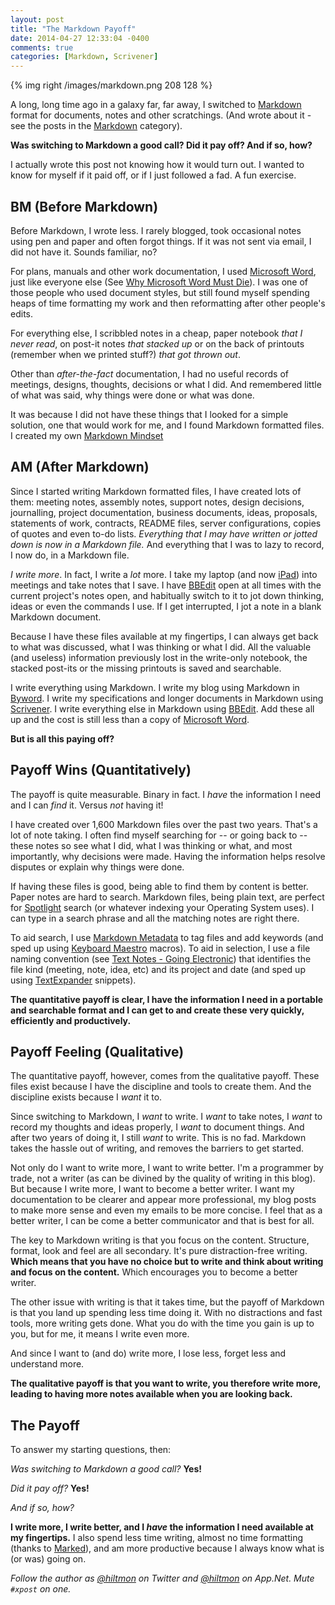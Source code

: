 ```yaml
---
layout: post
title: "The Markdown Payoff"
date: 2014-04-27 12:33:04 -0400
comments: true
categories: [Markdown, Scrivener]
---
```


{% img right /images/markdown.png 208 128 %}

A long, long time ago in a galaxy far, far away, I switched to [Markdown][DF] format for documents, notes and other scratchings. <span class="light">(And wrote about it - see the posts in the [Markdown][1] category)</span>.

**Was switching to Markdown a good call? Did it pay off? And if so, how?**

<span class="light">I actually wrote this post not knowing how it would turn out. I wanted to know for myself if it paid off, or if I just followed a fad. A fun exercise.</span>

## BM (Before Markdown)

Before Markdown, I wrote less. I rarely blogged, took occasional notes using pen and paper and often forgot things. If it was not sent via email, I did not have it. Sounds familiar, no?

For plans, manuals and other work documentation, I used [Microsoft Word][MW], just like everyone else (See [Why Microsoft Word Must Die][MD]). I was one of those people who used document styles, but still found myself spending heaps of time formatting my work and then reformatting after other people's edits.

For everything else, I scribbled notes in a cheap, paper notebook *that I never read*, on post-it notes *that stacked up* or on the back of printouts <span class="light">(remember when we printed stuff?)</span> *that got thrown out*.

Other than *after-the-fact* documentation, I had no useful records of meetings, designs, thoughts, decisions or what I did. And remembered little of what was said, why things were done or what was done.

It was because I did not have these things that I looked for a simple solution, one that would work for me, and I found Markdown formatted files. I created my own [Markdown Mindset][4]

## AM (After Markdown)

Since I started writing Markdown formatted files, I have created lots of them: meeting notes, assembly notes, support notes, design decisions, journalling, project documentation, business documents, ideas, proposals, statements of work, contracts, README files, server configurations, copies of quotes and even to-do lists. *Everything that I may have written or jotted down is now in a Markdown file.* And everything that I was to lazy to record, I now do, in a Markdown file.

*I write more*. In fact, I write a *lot* more. I take my laptop (and now [iPad][IP]) into meetings and take notes that I save. I have [BBEdit][BB] open at all times with the current project's notes open, and habitually switch to it to jot down thinking, ideas or even the commands I use. If I get interrupted, I jot a note in a blank Markdown document.

Because I have these files available at my fingertips, I can always get back to what was discussed, what I was thinking or what I did.  All the valuable (and useless) information previously lost in the write-only notebook, the stacked post-its or the missing printouts is saved and searchable.

I write everything using Markdown. I write my blog using Markdown in [Byword][BY]. I write my specifications and longer documents in Markdown using [Scrivener][SC]. I write everything else in Markdown using [BBEdit][BB]. Add these all up and the cost is still less than a copy of [Microsoft Word][MW].

**But is all this paying off?**

## Payoff Wins (Quantitatively)

The payoff is quite measurable. Binary in fact. I *have* the information I need  and I can *find* it. Versus *not* having it!

I have created over 1,600 Markdown files over the past two years. That's a lot of note taking. I often find myself searching for -- or going back to -- these notes so see what I did, what I was thinking or what, and most importantly, why decisions were made. Having the information helps resolve disputes or explain why things were done.

If having these files is good, being able to find them by content is better. Paper notes are hard to search. Markdown files, being plain text, are perfect for [Spotlight][AS] search (or whatever indexing your Operating System uses). I can type in a search phrase and all the matching notes are right there.

To aid search, I use [Markdown Metadata][3] to tag files and add keywords (and sped up using [Keyboard Maestro][KM] macros). To aid in selection, I use a file naming convention (see [Text Notes - Going Electronic][2]) that identifies the file kind (meeting, note, idea, etc) and its project and date (and sped up using [TextExpander][TE] snippets).

**The quantitative payoff is clear, I have the information I need in a portable and searchable format and I can get to and create these very quickly, efficiently and productively.**

## Payoff Feeling (Qualitative)

The quantitative payoff, however, comes from the qualitative payoff. These files exist because I have the discipline and tools to create them. And the discipline exists because I *want* it to.

Since switching to Markdown, I *want* to write. I *want* to take notes, I *want* to record my thoughts and ideas properly, I *want* to document things. And after two years of doing it, I still *want* to write. This is no fad. Markdown takes the hassle out of writing, and removes the barriers to get started.

Not only do I want to write more, I want to write better. I'm a programmer by trade, not a writer <span class="light">(as can be divined by the quality of writing in this blog)</span>. But because I write more, I want to become a better writer. I want my documentation to be clearer and appear more professional, my blog posts to make more sense and even my emails to be more concise. I feel that as a better writer, I can be come a better communicator and that is best for all. 

The key to Markdown writing is that you focus on the content. Structure, format, look and feel are all secondary. It's pure distraction-free writing. **Which means that you have no choice but to write and think about writing and focus on the content.** Which encourages you to become a better writer.

The other issue with writing is that it takes time, but the payoff of Markdown is that you land up spending less time doing it. With no distractions and fast tools, more writing gets done. What you do with the time you gain is up to you, but for me, it means I write even more.

And since I want to (and do) write more, I lose less, forget less and understand more.

**The qualitative payoff is that you want to write, you therefore write more, leading to having more notes available when you are looking back.**

## The Payoff

To answer my starting questions, then:

*Was switching to Markdown a good call?* **Yes!**

*Did it pay off?* **Yes!**

*And if so, how?*

**I write more, I write better, and I *have* the information I need available at my fingertips.** I also spend less time writing, almost no time formatting (thanks to [Marked][MA]), and am more productive because I always know what is (or was) going on.

*Follow the author as [@hiltmon](http://twitter.com/hiltmon) on Twitter and [@hiltmon](http://alpha.app.net/hiltmon) on App.Net. Mute `#xpost` on one.*

[1]:	http://hiltmon.com/blog/categories/markdown/
[2]:	http://hiltmon.com/blog/2012/04/15/text-notes-going-electronic
[3]:	http://hiltmon.com/blog/2012/06/18/markdown-metadata/
[4]:	http://hiltmon.com/blog/2012/02/20/the-markdown-mindset/
[DF]:	http://daringfireball.net/projects/markdown/
[MD]: 	http://hiltmon.com/blog/2013/10/13/why-microsoft-word-must-die/
[MW]:	http://office.microsoft.com/en-us/word/
[IP]:	http://www.apple.com/ipad/
[BB]:	https://itunes.apple.com/us/app/bbedit/id404009241?mt=12&uo=4&at=10l894
[BY]:	https://itunes.apple.com/us/app/byword/id420212497?mt=12&uo=4&at=10l894
[SC]:	https://itunes.apple.com/us/app/scrivener/id418889511?mt=12&uo=4&at=10l894
[AS]:	http://support.apple.com/kb/HT2531?viewlocale=en_US&locale=en_US
[KM]:	http://www.keyboardmaestro.com/main/
[TE]:	https://smilesoftware.com/TextExpander/index.html
[MA]:	http://marked2app.com
